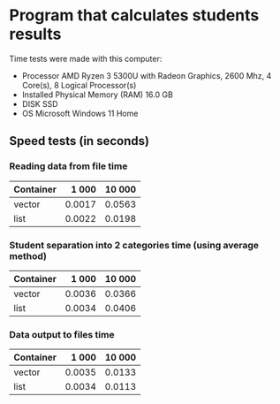 # Program that calculates students results

Time tests were made with this computer:
* Processor	AMD Ryzen 3 5300U with Radeon Graphics, 2600 Mhz, 4 Core(s), 8 Logical Processor(s)
* Installed Physical Memory (RAM)	16.0 GB
* DISK SSD
* OS Microsoft Windows 11 Home

## Speed tests (in seconds)

### Reading data from file time
| Container | 1 000  | 10 000 |
| --------- | ------:| ------:|
| vector    | 0.0017 | 0.0563 |
| list      | 0.0022 | 0.0198 |

### Student separation into 2 categories time (using average method)
| Container | 1 000  | 10 000 |
| --------- | ------:| ------:|
| vector    | 0.0036 | 0.0366 |
| list      | 0.0034 | 0.0406 |

### Data output to files time
| Container | 1 000  | 10 000 |
| --------- | ------:| ------:|
| vector    | 0.0035 | 0.0133 |
| list      | 0.0034 | 0.0113 |
